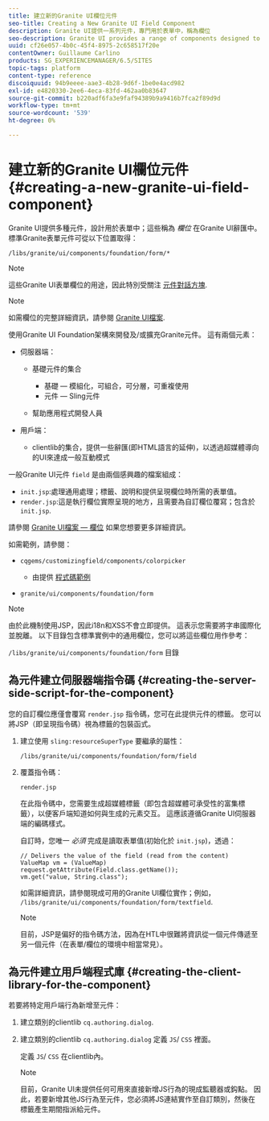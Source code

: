 ```yaml
---
title: 建立新的Granite UI欄位元件
seo-title: Creating a New Granite UI Field Component
description: Granite UI提供一系列元件，專門用於表單中，稱為欄位
seo-description: Granite UI provides a range of components designed to be used in forms, called fields
uuid: cf26e057-4b0c-45f4-8975-2c658517f20e
contentOwner: Guillaume Carlino
products: SG_EXPERIENCEMANAGER/6.5/SITES
topic-tags: platform
content-type: reference
discoiquuid: 94b9eeee-aae3-4b28-9d6f-1be0e4acd982
exl-id: e4820330-2ee6-4eca-83fd-462aa0b83647
source-git-commit: b220adf6fa3e9faf94389b9a9416b7fca2f89d9d
workflow-type: tm+mt
source-wordcount: '539'
ht-degree: 0%

---
```


# 建立新的Granite UI欄位元件{#creating-a-new-granite-ui-field-component}

Granite UI提供多種元件，設計用於表單中；這些稱為 *欄位* 在Granite UI辭匯中。 標準Granite表單元件可從以下位置取得：

`/libs/granite/ui/components/foundation/form/*`

>[!NOTE]
>
>這些Granite UI表單欄位的用途，因此特別受關注 [元件對話方塊](/help/sites-developing/developing-components.md).

>[!NOTE]
>
>如需欄位的完整詳細資訊，請參閱 [Granite UI檔案](https://helpx.adobe.com/experience-manager/6-5/sites/developing/using/reference-materials/granite-ui/api/index.html).

使用Granite UI Foundation架構來開發及/或擴充Granite元件。 這有兩個元素：

* 伺服器端：

   * 基礎元件的集合

      * 基礎 — 模組化，可組合，可分層，可重複使用
      * 元件 — Sling元件
   * 幫助應用程式開發人員


* 用戶端：

   * clientlib的集合，提供一些辭匯(即HTML語言的延伸)，以透過超媒體導向的UI來達成一般互動模式

一般Granite UI元件 `field` 是由兩個感興趣的檔案組成：

* `init.jsp`:處理通用處理；標籤、說明和提供呈現欄位時所需的表單值。
* `render.jsp`:這是執行欄位實際呈現的地方，且需要為自訂欄位覆寫；包含於 `init.jsp`.

請參閱 [Granite UI檔案 — 欄位](https://helpx.adobe.com/experience-manager/6-5/sites/developing/using/reference-materials/granite-ui/api/jcr_root/libs/granite/ui/components/foundation/form/field/index.html) 如果您想要更多詳細資訊。

如需範例，請參閱：

* `cqgems/customizingfield/components/colorpicker`

   * 由提供 [程式碼範例](/help/sites-developing/developing-components-samples.md#code-sample-how-to-customize-dialog-fields)

* `granite/ui/components/foundation/form`

>[!NOTE]
>
>由於此機制使用JSP，因此i18n和XSS不會立即提供。 這表示您需要將字串國際化並脫離。 以下目錄包含標準實例中的通用欄位，您可以將這些欄位用作參考：
>
>`/libs/granite/ui/components/foundation/form` 目錄

## 為元件建立伺服器端指令碼 {#creating-the-server-side-script-for-the-component}

您的自訂欄位應僅會覆寫 `render.jsp` 指令碼，您可在此提供元件的標籤。 您可以將JSP（即呈現指令碼）視為標籤的包裝函式。

1. 建立使用 `sling:resourceSuperType` 要繼承的屬性：

   `/libs/granite/ui/components/foundation/form/field`

1. 覆蓋指令碼：

   `render.jsp`

   在此指令碼中，您需要生成超媒體標籤（即包含超媒體可承受性的富集標籤），以便客戶端知道如何與生成的元素交互。 這應該遵循Granite UI伺服器端的編碼樣式。

   自訂時，您唯一 *必須* 完成是讀取表單值(初始化於 `init.jsp`)，透過：

   ```
   // Delivers the value of the field (read from the content)
   ValueMap vm = (ValueMap) request.getAttribute(Field.class.getName());
   vm.get("value, String.class");
   ```

   如需詳細資訊，請參閱現成可用的Granite UI欄位實作；例如， `/libs/granite/ui/components/foundation/form/textfield`.

   >[!NOTE]
   >
   >目前，JSP是偏好的指令碼方法，因為在HTL中很難將資訊從一個元件傳遞至另一個元件（在表單/欄位的環境中相當常見）。

## 為元件建立用戶端程式庫 {#creating-the-client-library-for-the-component}

若要將特定用戶端行為新增至元件：

1. 建立類別的clientlib `cq.authoring.dialog`.
1. 建立類別的clientlib `cq.authoring.dialog` 定義 `JS`/ `CSS` 裡面。

   定義 `JS`/ `CSS` 在clientlib內。

   >[!NOTE]
   >
   >目前，Granite UI未提供任何可用來直接新增JS行為的現成監聽器或鈎點。 因此，若要新增其他JS行為至元件，您必須將JS連結實作至自訂類別，然後在標籤產生期間指派給元件。
